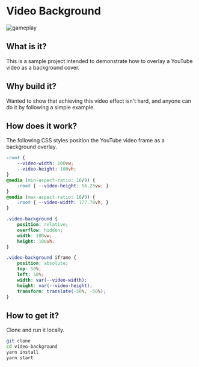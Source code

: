 # Video Background

![gameplay](images/sample.gif)

## What is it?

This is a sample project intended to demonstrate how to 
overlay a YouTube video as a background cover.

## Why build it?

Wanted to show that achieving this video effect isn't hard, and anyone can do it by following a simple example.

## How does it work?

The following CSS styles position the YouTube video frame as a background overlay.

```css
:root {
    --video-width: 100vw;
    --video-height: 100vh;
}
@media (min-aspect-ratio: 16/9) {
    :root { --video-height: 56.25vw; }
}
@media (max-aspect-ratio: 16/9) {
    :root { --video-width: 177.78vh; }
}

.video-background {
    position: relative;
    overflow: hidden;
    width: 100vw;
    height: 100vh;
}

.video-background iframe {
    position: absolute;
    top: 50%;
    left: 50%;
    width: var(--video-width);
    height: var(--video-height);
    transform: translate(-50%, -50%);
}
```

## How to get it?

Clone and run it locally.

```bash
git clone
cd video-background
yarn install
yarn start
```
